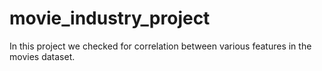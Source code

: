 # movie_industry_project
In this project we checked for correlation between various features in the movies dataset.
